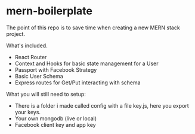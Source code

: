 ﻿# mern-boilerplate

The point of this repo is to save time when creating a new MERN stack project.

What's included. 

- React Router
- Context and Hooks for basic state management for a User
- Passport with Facebook Strategy 
- Basic User Schema
- Express routes for Get/Put interacting with schema

What you will still need to setup:
- There is a folder i made called config with a file key.js, here you export your keys. 
- Your own mongodb (live or local)
- Facebook client key and app key
